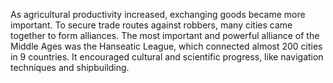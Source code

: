---
---
As agricultural productivity increased, exchanging goods became more important. To secure trade routes against robbers, many cities came together to form alliances. The most important and powerful alliance of the Middle Ages was the Hanseatic League, which connected almost 200 cities in 9 countries. It encouraged cultural and scientific progress, like navigation techniques and shipbuilding.